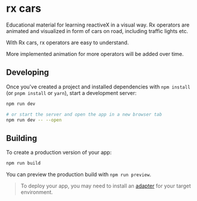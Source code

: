 # rx cars

Educational material for learning reactiveX in a visual way. Rx operators are animated and visualized in form of cars on road, including traffic lights etc.

With Rx cars, rx operators are easy to understand.

More implemented animation for more operators will be added over time.

## Developing

Once you've created a project and installed dependencies with `npm install` (or `pnpm install` or `yarn`), start a development server:

```bash
npm run dev

# or start the server and open the app in a new browser tab
npm run dev -- --open
```

## Building

To create a production version of your app:

```bash
npm run build
```

You can preview the production build with `npm run preview`.

> To deploy your app, you may need to install an [adapter](https://kit.svelte.dev/docs/adapters) for your target environment.
